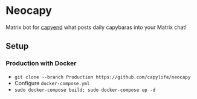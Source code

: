 # Neocapy
Matrix bot for [capyend](https://github.com/capylife/capyend) what posts daily capybaras into your Matrix chat!

## Setup
### Production with Docker
- `git clone --branch Production https://github.com/capylife/neocapy`
- Configure `docker-compose.yml`
- `sudo docker-compose build; sudo docker-compose up -d`
